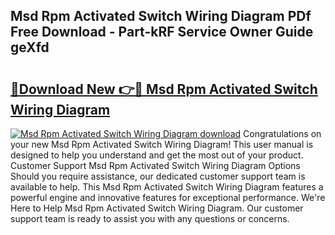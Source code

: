 ## Msd Rpm Activated Switch Wiring Diagram PDf Free Download - Part-kRF Service Owner Guide geXfd

# <h2><a href="http://dfqnt4.blite.top/?on=Msd+Rpm+Activated+Switch+Wiring+Diagram">🔗Download New 👉🔴 Msd Rpm Activated Switch Wiring Diagram</a></h2>

[![Msd Rpm Activated Switch Wiring Diagram download](https://i.imgur.com/lujVjoI.png)](http://dfqnt4.blite.top/?on=Msd+Rpm+Activated+Switch+Wiring+Diagram)
Congratulations on your new Msd Rpm Activated Switch Wiring Diagram! This user manual is designed to help you understand and get the most out of your product. Customer Support Msd Rpm Activated Switch Wiring Diagram Options Should you require assistance, our dedicated customer support team is available to help. This Msd Rpm Activated Switch Wiring Diagram features a powerful engine and innovative features for exceptional performance. We're Here to Help Msd Rpm Activated Switch Wiring Diagram. Our customer support team is ready to assist you with any questions or concerns.

